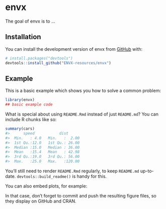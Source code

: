 
<!-- README.md is generated from README.Rmd. Please edit that file -->

# envx

<!-- badges: start -->
<!-- badges: end -->

The goal of envx is to …

## Installation

You can install the development version of envx from
[GitHub](https://github.com/) with:

``` r
# install.packages("devtools")
devtools::install_github("ENVX-resources/envx")
```

## Example

This is a basic example which shows you how to solve a common problem:

``` r
library(envx)
## basic example code
```

What is special about using `README.Rmd` instead of just `README.md`?
You can include R chunks like so:

``` r
summary(cars)
#>      speed           dist       
#>  Min.   : 4.0   Min.   :  2.00  
#>  1st Qu.:12.0   1st Qu.: 26.00  
#>  Median :15.0   Median : 36.00  
#>  Mean   :15.4   Mean   : 42.98  
#>  3rd Qu.:19.0   3rd Qu.: 56.00  
#>  Max.   :25.0   Max.   :120.00
```

You’ll still need to render `README.Rmd` regularly, to keep `README.md`
up-to-date. `devtools::build_readme()` is handy for this.

You can also embed plots, for example:

In that case, don’t forget to commit and push the resulting figure
files, so they display on GitHub and CRAN.

